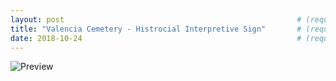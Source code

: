 ```yaml
---
layout: post                                                    # (require) default post layout
title: "Valencia Cemetery - Histrocial Interpretive Sign"       # (require) a string title
date: 2018-10-24                                                # (require) a post date
---
```

![Preview](https://github.com/williamtrimble/williamtrimble.github.io/raw/master/static/img/ValenciaCemetery.PNG)
